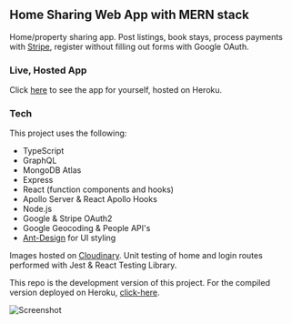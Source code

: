 ## Home Sharing Web App with MERN stack

Home/property sharing app. Post listings, book stays, process payments with [Stripe], register without filling out forms with Google OAuth.

### Live, Hosted App

Click [here] to see the app for yourself, hosted on Heroku.

### Tech

This project uses the following:

- TypeScript
- GraphQL
- MongoDB Atlas
- Express
- React (function components and hooks)
- Apollo Server & React Apollo Hooks
- Node.js
- Google & Stripe OAuth2
- Google Geocoding & People API's
- [Ant-Design] for UI styling

Images hosted on [Cloudinary].
Unit testing of home and login routes performed with Jest & React Testing Library.

This repo is the development version of this project. For the compiled version deployed on Heroku, [click-here].

![Screenshot](https://i.imgur.com/FHNDfjR.png)

[stripe]: https://stripe.com/
[here]: https://mern-home-sharing-app.herokuapp.com/
[cloudinary]: https://cloudinary.com/
[ant-design]: https://ant.design/
[click-here]: https://github.com/zamurrell/mern-home-sharing-deploy
